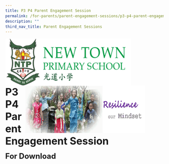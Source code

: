 ```yaml
---
title: P3 P4 Parent Engagement Session
permalink: /for-parents/parent-engagement-sessions/p3-p4-parent-engagement-session/
description: ""
third_nav_title: Parent Engagement Sessions
---
```

<img src="/images/logosub.png" style="width:400px;height:150px;margin-left:0px;" align="left">

<img src="/images/Header%20GIF.gif" style="width:380px;height:150px;margin-right:60px;" align="right">
<br><br><br><br><br><br>

**<font size="6">P3 P4 Parent Engagement Session</font>**

**<font size="5">For Download</font>**
